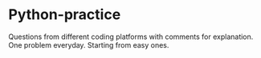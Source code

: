 # Python-practice
Questions from different coding platforms with comments for explanation. One problem everyday. Starting from easy ones. 

